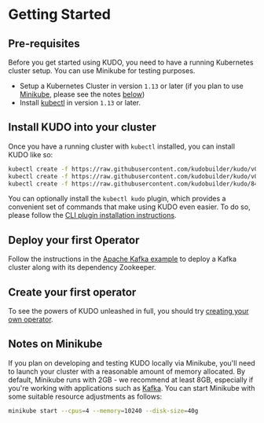 # Getting Started

## Pre-requisites

Before you get started using KUDO, you need to have a running Kubernetes cluster setup. You can use Minikube for testing purposes.

- Setup a Kubernetes Cluster in version `1.13` or later (if you plan to use [Minikube](https://kubernetes.io/docs/tasks/tools/install-minikube/), please see the notes [below](#notes-on-minikube))
- Install [kubectl](https://kubernetes.io/docs/tasks/tools/install-kubectl/) in version `1.13` or later.

## Install KUDO into your cluster

Once you have a running cluster with `kubectl` installed, you can install KUDO like so:

```bash
kubectl create -f https://raw.githubusercontent.com/kudobuilder/kudo/v0.5.0/docs/deployment/00-prereqs.yaml
kubectl create -f https://raw.githubusercontent.com/kudobuilder/kudo/v0.5.0/docs/deployment/10-crds.yaml
kubectl create -f https://raw.githubusercontent.com/kudobuilder/kudo/842c7f19a0a361751f0dab330faf3be147c9c4b3/docs/deployment/20-deployment.yaml
```

You can optionally install the `kubectl kudo` plugin, which provides a convenient set of commands that make using KUDO even easier. To do so, please follow the [CLI plugin installation instructions](cli.md).

## Deploy your first Operator

Follow the instructions in the [Apache Kafka example](examples/apache-kafka.md) to deploy a Kafka cluster along with its dependency Zookeeper.

## Create your first operator

To see the powers of KUDO unleashed in full, you should try [creating your own operator](developing-operators.md). 

## Notes on Minikube

If you plan on developing and testing KUDO locally via Minikube, you'll need to launch your cluster with a reasonable amount of memory allocated. By default, Minikube runs with 2GB - we recommend at least 8GB, especially if you're working with applications such as [Kafka](examples/apache-kafka.md). You can start Minikube with some suitable resource adjustments as follows:

```bash
minikube start --cpus=4 --memory=10240 --disk-size=40g
```
